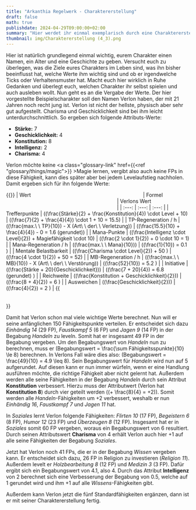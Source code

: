 ```yaml
---
title: "Arkanthia Regelwerk - Charaktererstellung"
draft: false
math: true
publishdate: 2024-04-29T09:00:00+02:00
summary: "Hier werdet ihr einmal exemplarisch durch eine Charaktererstellung geführt."
thumbnail: img/Charaktererstellung (4_3).png
---
```


Hier ist natürlich grundlegend einmal wichtig, eurem Charakter einen Namen, ein Alter und eine Geschichte zu geben. Versucht euch zu überlegen, was die Ziele eures Charakters im Leben sind, was ihn bisher beeinflusst hat, welche Werte ihm wichtig sind und ob er irgendwelche Ticks oder Verhaltensmuster hat. Macht euch hier wirklich in Ruhe Gedanken und überlegt euch, welchen Charakter ihr selbst spielen und auch ausleben wollt.
Nun geht es an die Vergabe der Werte. Der hier vorgestellte Beispielscharakter soll den Namen Verlon haben, der mit 21 Jahren noch recht jung ist. Verlon ist nicht der hellste, physisch aber sehr gut aufgestellt. Charisma und Geschicklichkeit sind bei ihm leicht unterdurchschnittlich. So ergeben sich folgende Attributs-Werte:

* **Stärke:** 7
* **Geschicklichkeit:** 4
* **Konstitution:** 8
* **Intelligenz:** 2
* **Charisma:** 4

Verlon möchte keine <a class="glossary-link" href={{<ref "glossary/things/magic">}} >Magie</a> lernen, vergibt also auch keine FPs in diese Fähigkeit, kann dies später aber bei jedem Levelaufstieg nachholen. Damit ergeben sich für ihn folgende Werte:

{{<table>}}
| Wert <img width=300/> | Formel <img width=300/> | Verlons Wert <img width=300/> |
| :---: | :---: | :---: |
| Trefferpunkte | \((\frac{Stärke}{2} + \frac{Konstitution}{4}) \cdot Level + 10\) | \((\frac{7}{2} + \frac{4}{4}) \cdot 1 + 10 = 15.5\) |
| TP-Regeneration / h | \((\frac{max.\ \ TP}{10}) - X (Art\ \ der\ \ Verletzung)\) | \((\frac{15.5}{10} + \frac{4}{4}) - 0 = 1.6 (gerundet)\) |
| Mana-Punkte | \((\frac{Intelligenz \cdot Level}{2}) + Magiefähigkeit \cdot 10\) | \((\frac{2 \cdot 1}{2}) + 0 \cdot 10 = 1\) |
| Mana-Regeneration / h | \((\frac{max.\ \ Mana}{10})\) | \((\frac{1}{10}) = 0.1 \) |
| Mentale Belastbarkeit | \((\frac{Charisma \cdot Level}{2}) + 50 \) | \((\frac{4 \cdot 1}{2}) + 50 = 52\) |
| MB-Regeneration / h | \((\frac{max.\ \ MB}{10}) - X (Art\ \ der\ \ Verstörung)\) | \((\frac{52}{10}) = 5.2 \) |
| Initiative | \((\frac{Stärke + 20}{Geschicklichkeit})\) | \((\frac{7 + 20}{4}) = 6.8 (gerundet) \) |
| Reichweite | \((\frac{Konstitution + Geschicklichkeit}{2})\) | \((\frac{8 + 4}{2}) = 6 \) |
| Ausweichen | \((\frac{Geschicklichkeit}{2})\) | \((\frac{4}{2}) = 2 \) |
{{</table>}}

Damit hat Verlon schon mal viele wichtige Werte berechnet. Nun will er seine anfänglichen 150 Fähigkeitspunkte verteilen. Er entscheidet sich dazu *Einhändig 14* (29 FP), *Faustkampf 5* (6 FP) und *Jagen 9* (14 FP) in der Begabung *Handeln* zu leveln. Somit hat er insgesamt 49 FP in der Begabung vergeben. Um den Begabungswert von *Handeln* nun zu berechnen, muss er \(Begabungswert = \frac{\sum Fähigkeitsspunkte}{10} \le 8\) berechnen. In Verlons Fall wäre dies also: \(Begabungswert = \frac{49}{10} = 4.9 \leq 8\). Sein Begabungswert für *Handeln* wird nun auf 5 aufgerundet. Auf diesen kann er nun immer würfeln, wenn er eine Handlung ausführen möchte, die richtige Fähigkeit aber nicht gelernt hat. Außerdem werden alle seine Fähigkeiten in der Begabung *Handeln* durch sein Attribut **Konstitution** verbessert. Hierzu muss der Attributwert (Verlon hat **Konstitution 8**) durch vier geteilt werden (\(+ \frac{8}{4} = +2\)). Somit werden alle *Handeln*-Fähigkeiten um +2 verbessert, weshalb er nun *Einhändig 16*, *Faustkampf 7* und *Jagen 11* hat.

In *Soziales* lernt Verlon folgende Fähigkeiten: *Flirten 10* (17 FP), *Begeistern 6* (8 FP), *Humor 12* (23 FP) und *Überzeugen 8* (12 FP). Insgesamt hat er in *Soziales* somit 60 FP vergeben, woraus ein Begabungswert von 6 resultiert. Durch seinen Attributswert **Charisma** von 4 erhält Verlon auch hier +1 auf alle seine Fähigkeiten der Begabung *Soziales*.

Jetzt hat Verlon noch 41 FPs, die er in der Begabung *Wissen* vergeben kann. Er entscheidet sich dazu, 26 FP in Religion zu investieren (*Religion 11*). Außerdem levelt er *Holzbearbeitung 8* (12 FP) und *Medizin 3* (3 FP). Dafür ergibt sich ein Begabungswert von 4.1, also 4. Durch das Attribut **Intelligenz** von 2 berechnet sich eine Verbesserung der Begabung von 0.5, welche auf 1 gerundet wird und ihm +1 auf alle *Wissens*-Fähigkeiten gibt.

Außerdem kann Verlon jetzt die fünf Standardfähigkeiten ergänzen, dann ist er mit seiner Charaktererstellung fertig.

